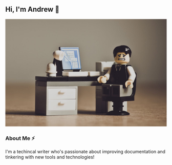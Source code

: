 ## Hi, I'm Andrew 👋

![lego cover pic](https://github.com/andrew-devs/andrew-devs/raw/main/funny-lego.jpg)

### About Me ⚡

I'm a techincal writer who's passionate about improving documentation and tinkering with new tools and technologies!
